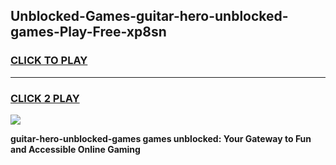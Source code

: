
## Unblocked-Games-guitar-hero-unblocked-games-Play-Free-xp8sn
<h3>
<a href="https://premium76.site?title=guitar-hero-unblocked-games&ref=20A">CLICK TO PLAY</a></h3>
<hr>

<h3>
<a href="https://premium76.site?title=guitar-hero-unblocked-games&ref=20A">CLICK 2 PLAY</a>
  
</h3>

<a href="https://premium76.site?title=guitar-hero-unblocked-games&ref=20A"><img src="https://clearcache.store/games.png"></a>


**guitar-hero-unblocked-games games unblocked: Your Gateway to Fun and Accessible Online Gaming**
